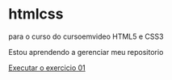 # htmlcss
 para o curso do cursoemvideo HTML5 e CSS3

 Estou aprendendo a gerenciar meu repositorio

 <a href="https://victorcavalcantedefreitas.github.io/Exercicios-e-desafios-do-cursoemvideo-html5-css3/execicios/ex001/index.html">Executar o exercicio 01<a>